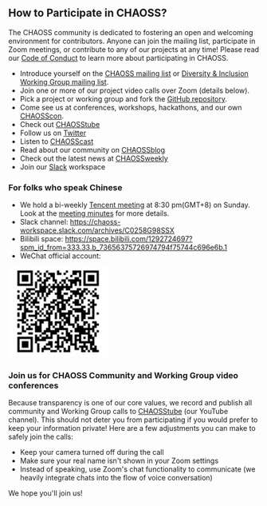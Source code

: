 

## How to Participate in CHAOSS?

The CHAOSS community is dedicated to fostering an open and welcoming environment for contributors.
Anyone can join the mailing list, participate in Zoom meetings, or contribute to any of our projects at any time!
Please read our [Code of Conduct](https://chaoss.community/about/code-of-conduct/) to learn more about participating in CHAOSS.

- Introduce yourself on the [CHAOSS mailing list](https://lists.linuxfoundation.org/mailman/listinfo/chaoss) or [Diversity & Inclusion Working Group mailing list](https://lists.linuxfoundation.org/mailman/listinfo/chaoss-diversity-inclusion).
- Join one or more of our project video calls over Zoom (details below).
- Pick a project or working group and fork the [GitHub repository](https://github.com/chaoss/).
- Come see us at conferences, workshops, hackathons, and our own [CHAOSScon](https://chaoss.community/chaosscon-2021-na/).
- Check out [CHAOSStube](https://www.youtube.com/c/CHAOSStube)
- Follow us on [Twitter](https://twitter.com/CHAOSSproj)
- Listen to [CHAOSScast](https://podcast.chaoss.community/)
- Read about our community on [CHAOSSblog](https://chaoss.community/blog/)
- Check out the latest news at [CHAOSSweekly](https://chaoss.community/news/)
- Join our [Slack](https://join.slack.com/t/chaoss-workspace/shared_invite/zt-r65szij9-QajX59hkZUct82b0uACA6g) workspace

### For folks who **speak Chinese**
- We hold a bi-weekly [Tencent meeting](https://meeting.tencent.com/s/VXrSwJv2KoYs) at 8:30 pm(GMT+8) on Sunday. Look at the [meeting minutes](https://shimo.im/docs/qCK63DQxdCJ9cvpH) for more details.
- Slack channel: https://chaoss-workspace.slack.com/archives/C0258G98SSX
- Bilibili space: https://space.bilibili.com/1292724697?spm_id_from=333.33.b_73656375726974794f75744c696e6b.1
- WeChat official account:  

![WeChat](./images/wechat.png)

### Join us for CHAOSS Community and **Working Group** video conferences

Because transparency is one of our core values, we record and publish all community and Working Group calls to [CHAOSStube](https://www.youtube.com/c/CHAOSStube) (our YouTube channel). This should not deter you from participating if you would prefer to keep your information private! Here are a few adjustments you can make to safely join the calls:

- Keep your camera turned off during the call
- Make sure your real name isn't shown in your Zoom settings
- Instead of speaking, use Zoom's chat functionality to communicate (we heavily integrate chats into the flow of voice conversation)

We hope you'll join us!
